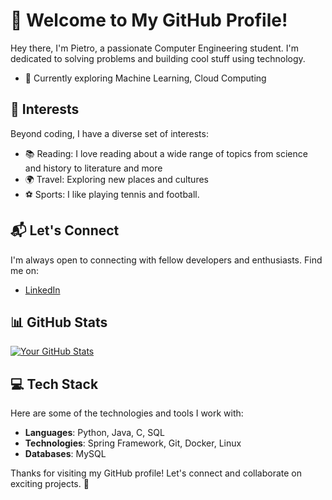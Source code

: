 # 👋 Welcome to My GitHub Profile!

Hey there, I'm Pietro, a passionate Computer Engineering student. I'm dedicated to solving problems and building cool stuff using technology. 

- 🌱 Currently exploring Machine Learning, Cloud Computing

## 🚀 Interests

Beyond coding, I have a diverse set of interests:

- 📚 Reading: I love reading about a wide range of topics from science and history to literature and more
- 🌍 Travel: Exploring new places and cultures
- ⚽ Sports: I like playing tennis and football.

## 📬 Let's Connect

I'm always open to connecting with fellow developers and enthusiasts. Find me on:

- [LinkedIn](www.linkedin.com/in/pietro-91b267247)


## 📊 GitHub Stats

[![Your GitHub Stats](https://github-readme-stats.vercel.app/api?username=Pietro-D&show_icons=true&count_private=true)](https://github.com/anuraghazra/github-readme-stats)

## 💻 Tech Stack

Here are some of the technologies and tools I work with:

- **Languages**: Python, Java, C, SQL
- **Technologies**: Spring Framework, Git, Docker, Linux 
- **Databases**: MySQL

Thanks for visiting my GitHub profile! Let's connect and collaborate on exciting projects. 🚀

<!---
Pietro-D/Pietro-D is a ✨ special ✨ repository because its `README.md` (this file) appears on your GitHub profile.
You can click the Preview link to take a look at your changes.
--->
